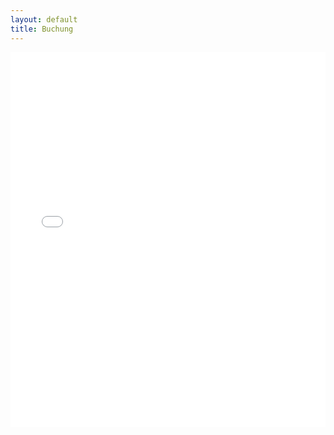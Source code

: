 ```yaml
---
layout: default
title: Buchung
---
```


<iframe src="DEIN_FORMULAR_LINK" width="100%" height="600px" frameborder="0" marginheight="0" marginwidth="0">Wird geladen…</iframe>
